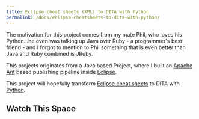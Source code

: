 ```yaml
---
title: Eclipse cheat sheets (XML) to DITA with Python
permalink: /docs/eclipse-cheatsheets-to-dita-with-python/
---
```


The motivation for this project comes from my mate Phil, who loves his Python...he even was talking up Java over Ruby - a programmer's best friend - and I forgot to mention to Phil something that is even better than Java and Ruby combined is JRuby.

This projects originates from a Java based Project, where I built an [Apache Ant](http://ant.apache.org) based publishing pipeline inside [Eclipse](https://eclipse.org).

This project will hopefully transform [Eclipse cheat sheets](https://www.oracle.com/technical-resources/articles/enterprise-architecture/eclipse-cheat-sheets.html) to DITA with [Python](https://www.python.org).

## Watch This Space
